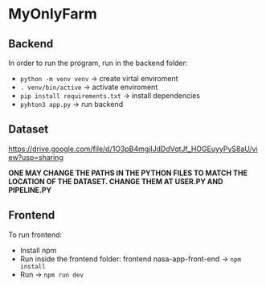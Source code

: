 # MyOnlyFarm

## Backend
In order to run the program, run in the backend folder:
- `python -m venv venv` -> create virtal enviroment
- `. venv/bin/active` -> activate enviroment
- `pip install requirements.txt` -> install dependencies
- `pyhton3 app.py` -> run backend

## Dataset
https://drive.google.com/file/d/1O3pB4mgjIJdDdVqtJf_HOGEuyyPyS8aU/view?usp=sharing

**ONE MAY CHANGE THE PATHS IN THE PYTHON FILES TO MATCH THE LOCATION OF THE DATASET. CHANGE THEM AT USER.PY AND PIPELINE.PY**

## Frontend
To run frontend:
- Install npm
- Run inside the frontend folder: frontend nasa-app-front-end -> `npm install`
- Run -> `npm run dev`

